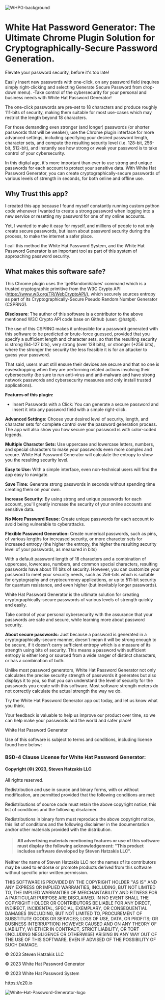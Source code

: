 ![WHPG-background](https://user-images.githubusercontent.com/5213035/234356631-4bbc9e7c-d4ce-4ce6-93ee-327d7d18e146.png)

# White Hat Password Generator: The Ultimate Chrome Plugin Solution for Cryptographically-Secure Password Generation.
Elevate your password security, before it's too late!

Easily Insert new passwords with one-click, on any password field (requires simply right-clicking and selecting Generate Secure Password from drop-down menu).
-Take control of the cybersecurity for your personal and business needs with White Hat Password Generator!

The one-click passwords are pre-set to 18 characters and produce roughly 111-bits of security, making them suitable for most use-cases which may restrict the length beyond 18 characters.

For those demanding even stronger (and longer) passwords (or shorter passwords that will be weaker), use the Chrome plugin interface for more advanced settings, including specifying your desired password length, character sets, and compute the resulting security level (i.e. 128-bit, 256-bit, 512-bit), and instantly see how strong or weak your password is to take control of your cybersecurity.

In this digital age, it's more important than ever to use strong and unique passwords for each account to protect your sensitive data. With White Hat Password Generator, you can create cryptographically-secure passwords of various levels of strength in seconds, for both online and offline use.

## Why Trust this app?

I created this app because I found myself constantly running custom python code whenever I wanted to create a strong password when logging into a new service or resetting my password for one of my online accounts.

Yet, I wanted to make it easy for myself, and millions of people to not only create secure passwords, but learn about password security during the process, to make the internet a safer place.

I call this method the White Hat Password System, and the White Hat Password Generator is an important tool as part of this system of approaching password security.

## What makes this software safe?
This Chrome plugin uses the 'getRandomValues' command which is a trusted cryptographic primitive from the W3C Crypto API (https://www.w3.org/TR/WebCryptoAPI/), which securely sources entropy as part of its Cryptographically-Secure Pseudo Random Number Generator (CSPRNG).

**Disclosure**: The author of this software is a contributor to the above mentioned W3C Crypto API code base on Github (user: @hatgit).

The use of this CSPRNG makes it unfeasible for a password generated with this software to be predicted or brute-force guessed, provided that you specify a sufficient length and character sets, so that the resulting security is strong (64-127 bits), very strong (over 128 bits), or stronger (+256 bits), where the stronger the security the less feasible it is for an attacker to guess your password.

That said, users must still ensure their devices are secure and that no one is eavesdropping when they are performing related actions involving their cybersecurity (be sure to run anti-virus and anti-malware and have strong network passwords and cybersecurity measures and only install trusted applications).

**Features of this plugin:**
- Insert Passwords with a Click: You can generate a secure password and insert it into any password field with a simple right-click.

**Advanced Settings:** Choose your desired level of security, length, and character sets for complete control over the password generation process. The app will also show you how secure your password is with color-coded legends.

**Multiple Character Sets:** Use uppercase and lowercase letters, numbers, and special characters to make your passwords even more complex and secure. White Hat Password Generator will calculate the entropy to show you the resulting security level.

**Easy to Use:** With a simple interface, even non-technical users will find the app easy to navigate.

**Save Time:** Generate strong passwords in seconds without spending time creating them on your own.

**Increase Security:** By using strong and unique passwords for each account, you'll greatly increase the security of your online accounts and sensitive data.

**No More Password Reuse:** Create unique passwords for each account to avoid being vulnerable to cyberattacks.

**Flexible Password Generation:** Create numerical passwords, such as pins, of various lengths for increased security, or more character sets for increased entropy (the higher the entropy, the higher the resulting security level of your passwords, as measured in bits)

With a default password length of 18 characters and a combination of uppercase, lowercase, numbers, and common special characters, resulting passwords have about 111 bits of security. However, you can customize your password to meet your security needs, such as 256-bits which is suitable for cryptography and cryptocurrency applications, or up to 511-bit security for quantum resistance, and even higher (but inevitably longer passwords).

White Hat Password Generator is the ultimate solution for creating cryptographically-secure passwords of various levels of strength quickly and easily.

Take control of your personal cybersecurity with the assurance that your passwords are safe and secure, while learning more about password security.

**About secure passwords:** Just because a password is generated in a cryptographically-secure manner, doesn't mean it will be strong enough to be secure, if it doesn't carry sufficient entropy which is a measure of its strength using bits of security. This means a password with sufficient entropy is either long or sourced from a wide ranger of distinct characters, or has a combination of both.

Unlike most password generators, White Hat Password Generator not only calculates the precise security strength of passwords it generates but also displays it to you, so that you can understand the level of security for the passwords you create with this software. Most software strength meters do not correctly calculate the actual strength the way we do.

Try the White Hat Password Generator app out today, and let us know what you think.

Your feedback is valuable to help us improve our product over time, so we can help make your passwords and the world and safer place!

White Hat Password Generator

Use of this software is subject to terms and conditions, including license found here below:

### BSD-4 Clause License for White Hat Password Generator: 

#### Copyright (©) 2023, Steven Hatzakis LLC 

All rights reserved.

Redistribution and use in source and binary forms, with or without modification, are permitted provided that the following conditions are met:

Redistributions of source code must retain the above copyright notice, this list of conditions and the following disclaimer.

Redistributions in binary form must reproduce the above copyright notice, this list of conditions and the following disclaimer in the documentation and/or other materials provided with the distribution.

> #### All advertising materials mentioning features or use of this software must display the following acknowledgement: "This product includes software developed by Steven Hatzakis LLC". 

Neither the name of Steven Hatzakis LLC nor the names of its contributors may be used to endorse or promote products derived from this software without specific prior written permission.

THIS SOFTWARE IS PROVIDED BY THE COPYRIGHT HOLDER ''AS IS'' AND ANY EXPRESS OR IMPLIED WARRANTIES, INCLUDING, BUT NOT LIMITED TO, THE IMPLIED WARRANTIES OF MERCHANTABILITY AND FITNESS FOR A PARTICULAR PURPOSE ARE DISCLAIMED. IN NO EVENT SHALL THE COPYRIGHT HOLDER OR CONTRIBUTORS BE LIABLE FOR ANY DIRECT, INDIRECT, INCIDENTAL, SPECIAL, EXEMPLARY, OR CONSEQUENTIAL DAMAGES (INCLUDING, BUT NOT LIMITED TO, PROCUREMENT OF SUBSTITUTE GOODS OR SERVICES; LOSS OF USE, DATA, OR PROFITS; OR BUSINESS INTERRUPTION) HOWEVER CAUSED AND ON ANY THEORY OF LIABILITY, WHETHER IN CONTRACT, STRICT LIABILITY, OR TORT (INCLUDING NEGLIGENCE OR OTHERWISE) ARISING IN ANY WAY OUT OF THE USE OF THIS SOFTWARE, EVEN IF ADVISED OF THE POSSIBILITY OF SUCH DAMAGE.

<p class="has-line-data" data-line-start="25" data-line-end="26">© 2023 Steven Hatzakis LLC</p>
<p class="has-line-data" data-line-start="27" data-line-end="28">© 2023 White Hat Password Generator</p>
<p class="has-line-data" data-line-start="30" data-line-end="31">© 2023 White Hat Password System</p>
<p class="has-line-data" data-line-start="32" data-line-end="33"><a href="https://e20.io">https://e20.io</a></p>

![White-Hat-Password-Generator-logo](https://user-images.githubusercontent.com/5213035/232526705-6ccb2ae8-33fe-45a1-8532-0db6c3e453bb.png)
